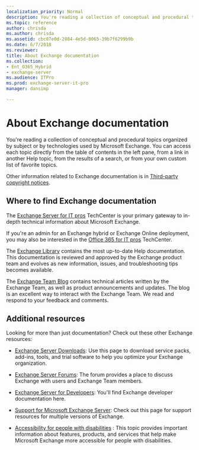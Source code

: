 ```yaml
---
localization_priority: Normal
description: You're reading a collection of conceptual and procedural topics organized by subject or by technologies used by Microsoft Exchange. You can access each topic directly from the table of contents in the left pane, from a link in another Help topic, from the results of a search, or from your own custom list of favorite topics.
ms.topic: reference
author: chrisda
ms.author: chrisda
ms.assetid: cbc07e0d-2884-4e5d-8065-39b7f6299b9b
ms.date: 6/7/2018
ms.reviewer: 
title: About Exchange documentation
ms.collection:
- Ent_O365_Hybrid
- exchange-server
ms.audience: ITPro
ms.prod: exchange-server-it-pro
manager: dansimp

---
```


# About Exchange documentation

You're reading a collection of conceptual and procedural topics organized by subject or by technologies used by Microsoft Exchange. You can access each topic directly from the table of contents in the left pane, from a link in another Help topic, from the results of a search, or from your own custom list of favorite topics.

Other information related to Exchange documentation is in [Third-party copyright notices](third-party-copyrights.md).

## Where to find Exchange documentation

The [Exchange Server for IT pros](https://go.microsoft.com/fwlink/p/?linkid=34165) TechCenter is your primary gateway to in-depth technical information about Microsoft Exchange.

If you're an admin for an Exchange hybrid or Exchange Online deployment, you may also be interested in the [Office 365 for IT pros](https://go.microsoft.com/fwlink/p/?LinkId=282341) TechCenter.

The [Exchange Library](https://go.microsoft.com/fwlink/p/?linkid=82055) contains the most up-to-date Help documentation. This documentation is reviewed and approved by the Exchange product team and evolves as new information, issues, and troubleshooting tips becomes available.

The [Exchange Team Blog](https://go.microsoft.com/fwlink/p/?LinkID=178595) contains technical articles written by the Exchange Team, as well as product announcements and updates. The blog is an excellent way to interact with the Exchange Team. We read and respond to your feedback and comments.

## Additional resources

Looking for more than just documentation? Check out these other Exchange resources:

- [Exchange Server Downloads](https://go.microsoft.com/fwlink/p/?linkId=179447): Use this page to download service packs, add-ins, tools, and trial software to help you optimize your Exchange organization.

- [Exchange Server Forums](https://go.microsoft.com/fwlink/p/?linkId=60612): The forum provides a place to discuss Exchange with users and Exchange Team members.

- [Exchange Server for Developers](https://go.microsoft.com/fwlink/p/?linkId=24705): You'll find Exchange developer documentation here.

- [Support for Microsoft Exchange Server](https://go.microsoft.com/fwlink/p/?LinkId=283967): Check out this page for support resources for multiple versions of Exchange.

- [Accessibility for people with disabilities](accessibility.md) : This topic provides important information about features, products, and services that help make Microsoft Exchange more accessible for people with disabilities.



